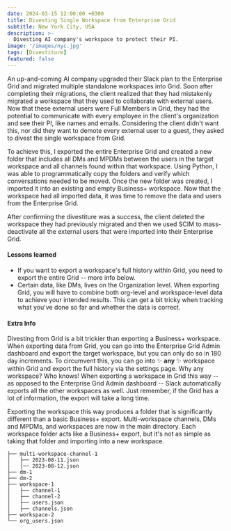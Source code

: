 ```yaml
---
date: 2024-03-15 12:00:00 +0300
title: Divesting Single Workspace from Enterprise Grid
subtitle: New York City, USA
description: >-
  Divesting AI company's workspace to protect their PI.
image: '/images/nyc.jpg'
tags: [Divestiture]
featured: false
---
```


An up-and-coming AI company upgraded their Slack plan to the Enterprise Grid and migrated multiple standalone workspaces into Grid. Soon after completing their migrations, the client realized that they had mistakenly migrated a workspace that they used to collaborate with external users. Now that these external users were Full Members in Grid, they had the potential to communicate with every employee in the client's organization and see their PI, like names and emails. Considering the client didn't want this, nor did they want to demote every external user to a guest, they asked to divest the single workspace from Grid.

To achieve this, I exported the entire Enterprise Grid and created a new folder that includes all DMs and MPDMs between the users in the target workspace and all channels found within that workspace. Using Python, I was able to programmatically copy the folders and verify which conversations needed to be moved. Once the new folder was created, I imported it into an existing and empty Business+ workspace. Now that the workspace had all imported data, it was time to remove the data and users from the Enterprise Grid.

After confirming the divestiture was a success, the client deleted the workspace they had previously migrated and then we used SCIM to mass-deactivate all the external users that were imported into their Enterprise Grid.

#### Lessons learned
- If you want to export a workspace's full history within Grid, you need to export the entire Grid -- more info below.
- Certain data, like DMs, lives on the Organization level. When exporting Grid, you will have to combine both org-level and workspace-level data to achieve your intended results. This can get a bit tricky when tracking what you've done so far and whether the data is correct.

#### Extra Info
Divesting from Grid is a bit trickier than exporting a Business+ workspace. When exporting data from Grid, you can go into the Enterprise Grid Admin dashboard and export the target workspace, but you can only do so in 180 day increments. To circumvent this, you can go into ✨ **any** ✨ workspace within Grid and export the full history via the settings page. Why any workspace? Who knows! When exporting a workspace in Grid this way -- as opposed to the Enterprise Grid Admin dashboard -- Slack automatically exports all the other workspaces as well. Just remember, if the Grid has a lot of information, the export will take a long time.

Exporting the workspace this way produces a folder that is significantly different than a basic Business+ export. Multi-workspace channels, DMs and MPDMs, and workspaces are now in the main directory. Each workspace folder acts like a Business+ export, but it's not as simple as taking that folder and importing into a new workspace.
```
├── multi-workspace-channel-1
│   ├── 2023-08-11.json
│   │── 2023-08-12.json
├── dm-1
├── dm-2
├── workspace-1
│   ├── channel-1
│   ├── channel-2
│   ├── users.json
│   ├── channels.json
├── workspace-2
└── org_users.json
```